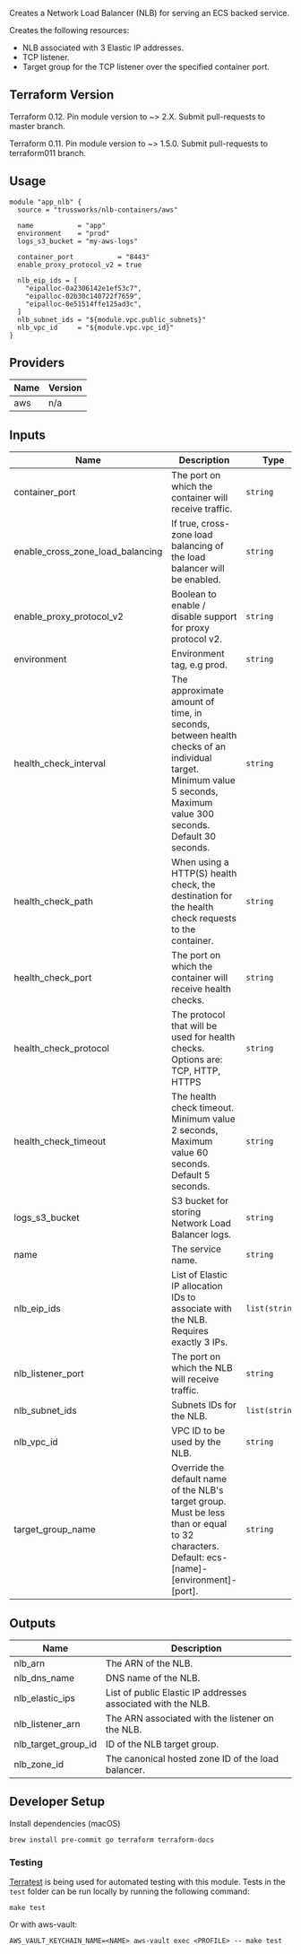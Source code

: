 <!-- BEGINNING OF PRE-COMMIT-TERRAFORM DOCS HOOK -->
Creates a Network Load Balancer (NLB) for serving an ECS backed service.

Creates the following resources:

* NLB associated with 3 Elastic IP addresses.
* TCP listener.
* Target group for the TCP listener over the specified container port.

## Terraform Version

Terraform 0.12. Pin module version to ~> 2.X. Submit pull-requests to master branch.

Terraform 0.11. Pin module version to ~> 1.5.0. Submit pull-requests to terraform011 branch.

## Usage

```hcl
module "app_nlb" {
  source = "trussworks/nlb-containers/aws"

  name           = "app"
  environment    = "prod"
  logs_s3_bucket = "my-aws-logs"

  container_port           = "8443"
  enable_proxy_protocol_v2 = true

  nlb_eip_ids = [
    "eipalloc-0a2306142e1ef53c7",
    "eipalloc-02b30c140722f7659",
    "eipalloc-0e51514ffe125ad3c",
  ]
  nlb_subnet_ids = "${module.vpc.public_subnets}"
  nlb_vpc_id     = "${module.vpc.vpc_id}"
}
```

## Providers

| Name | Version |
|------|---------|
| aws | n/a |

## Inputs

| Name | Description | Type | Default | Required |
|------|-------------|------|---------|:-----:|
| container\_port | The port on which the container will receive traffic. | `string` | `443` | no |
| enable\_cross\_zone\_load\_balancing | If true, cross-zone load balancing of the load balancer will be enabled. | `string` | `true` | no |
| enable\_proxy\_protocol\_v2 | Boolean to enable / disable support for proxy protocol v2. | `string` | `"true"` | no |
| environment | Environment tag, e.g prod. | `string` | n/a | yes |
| health\_check\_interval | The approximate amount of time, in seconds, between health checks of an individual target. Minimum value 5 seconds, Maximum value 300 seconds. Default 30 seconds. | `string` | `30` | no |
| health\_check\_path | When using a HTTP(S) health check, the destination for the health check requests to the container. | `string` | `"/"` | no |
| health\_check\_port | The port on which the container will receive health checks. | `string` | `443` | no |
| health\_check\_protocol | The protocol that will be used for health checks.  Options are: TCP, HTTP, HTTPS | `string` | `"TCP"` | no |
| health\_check\_timeout | The health check timeout. Minimum value 2 seconds, Maximum value 60 seconds. Default 5 seconds. | `string` | `5` | no |
| logs\_s3\_bucket | S3 bucket for storing Network Load Balancer logs. | `string` | n/a | yes |
| name | The service name. | `string` | n/a | yes |
| nlb\_eip\_ids | List of Elastic IP allocation IDs to associate with the NLB. Requires exactly 3 IPs. | `list(string)` | n/a | yes |
| nlb\_listener\_port | The port on which the NLB will receive traffic. | `string` | `"443"` | no |
| nlb\_subnet\_ids | Subnets IDs for the NLB. | `list(string)` | n/a | yes |
| nlb\_vpc\_id | VPC ID to be used by the NLB. | `string` | n/a | yes |
| target\_group\_name | Override the default name of the NLB's target group. Must be less than or equal to 32 characters. Default: ecs-[name]-[environment]-[port]. | `string` | `""` | no |

## Outputs

| Name | Description |
|------|-------------|
| nlb\_arn | The ARN of the NLB. |
| nlb\_dns\_name | DNS name of the NLB. |
| nlb\_elastic\_ips | List of public Elastic IP addresses associated with the NLB. |
| nlb\_listener\_arn | The ARN associated with the listener on the NLB. |
| nlb\_target\_group\_id | ID of the NLB target group. |
| nlb\_zone\_id | The canonical hosted zone ID of the load balancer. |

<!-- END OF PRE-COMMIT-TERRAFORM DOCS HOOK -->

## Developer Setup

Install dependencies (macOS)

```shell
brew install pre-commit go terraform terraform-docs
```

### Testing

[Terratest](https://github.com/gruntwork-io/terratest) is being used for
automated testing with this module. Tests in the `test` folder can be run
locally by running the following command:

```text
make test
```

Or with aws-vault:

```text
AWS_VAULT_KEYCHAIN_NAME=<NAME> aws-vault exec <PROFILE> -- make test
```
